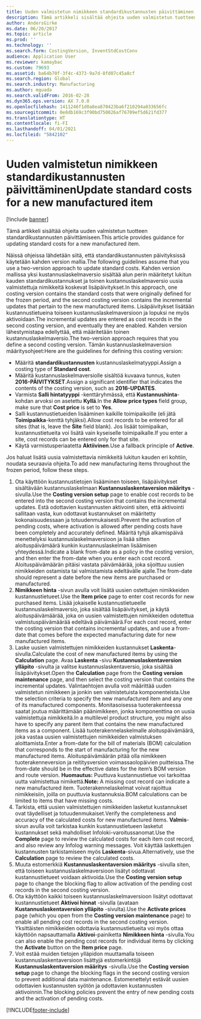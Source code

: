 ```yaml
---
title: Uuden valmistetun nimikkeen standardikustannusten päivittäminen
description: Tämä artikkeli sisältää ohjeita uuden valmistetun tuotteen standardikustannusten päivittämiseen.
author: AndersGirke
ms.date: 06/20/2017
ms.topic: article
ms.prod: ''
ms.technology: ''
ms.search.form: CostingVersion, InventStdCostConv
audience: Application User
ms.reviewer: kamaybac
ms.custom: 79693
ms.assetid: ba64b70f-3f4c-4373-9a7d-8fd07c45a8cf
ms.search.region: Global
ms.search.industry: Manufacturing
ms.author: mguada
ms.search.validFrom: 2016-02-28
ms.dyn365.ops.version: AX 7.0.0
ms.openlocfilehash: 1411246f1d0a8ea870423ba6f210294a033656fc
ms.sourcegitcommit: 0e8db169c3f90bd750826af76709ef5d621fd377
ms.translationtype: HT
ms.contentlocale: fi-FI
ms.lasthandoff: 04/01/2021
ms.locfileid: "5842102"
---
```

# <a name="update-standard-costs-for-a-new-manufactured-item"></a><span data-ttu-id="d3a07-103">Uuden valmistetun nimikkeen standardikustannusten päivittäminen</span><span class="sxs-lookup"><span data-stu-id="d3a07-103">Update standard costs for a new manufactured item</span></span>

[!include [banner](../includes/banner.md)]

<span data-ttu-id="d3a07-104">Tämä artikkeli sisältää ohjeita uuden valmistetun tuotteen standardikustannusten päivittämiseen.</span><span class="sxs-lookup"><span data-stu-id="d3a07-104">This article provides guidance for updating standard costs for a new manufactured item.</span></span> 

<span data-ttu-id="d3a07-105">Näissä ohjeissa lähdetään siitä, että standardikustannusten päivityksissä käytetään kahden version mallia.</span><span class="sxs-lookup"><span data-stu-id="d3a07-105">The following guidelines assume that you use a two-version approach to update standard costs.</span></span> <span data-ttu-id="d3a07-106">Kahden version mallissa yksi kustannuslaskelmaversio sisältää alun perin määritetyt lukitun kauden standardikustannukset ja toinen kustannuslaskelmaversio uusia valmistettuja nimikkeitä koskevat lisäpäivitykset.</span><span class="sxs-lookup"><span data-stu-id="d3a07-106">In this approach, one costing version contains the standard costs that were originally defined for the frozen period, and the second costing version contains the incremental updates that pertain to the new manufactured items.</span></span> <span data-ttu-id="d3a07-107">Lisäpäivitykset lisätään kustannustietueina toiseen kustannuslaskelmaversioon ja lopuksi ne myös aktivoidaan.</span><span class="sxs-lookup"><span data-stu-id="d3a07-107">The incremental updates are entered as cost records in the second costing version, and eventually they are enabled.</span></span> <span data-ttu-id="d3a07-108">Kahden version lähestymistapa edellyttää, että määritetään toinen kustannuslaskelmaversio.</span><span class="sxs-lookup"><span data-stu-id="d3a07-108">The two-version approach requires that you define a second costing version.</span></span> <span data-ttu-id="d3a07-109">Tämän kustannuslaskelmaversion määritysohjeet:</span><span class="sxs-lookup"><span data-stu-id="d3a07-109">Here are the guidelines for defining this costing version:</span></span>

-   <span data-ttu-id="d3a07-110">Määritä **standardikustannusten** kustannuslaskelmatyyppi.</span><span class="sxs-lookup"><span data-stu-id="d3a07-110">Assign a costing type of **Standard cost**.</span></span>
-   <span data-ttu-id="d3a07-111">Määritä kustannuslaskelmaversiolle sisältöä kuvaava tunnus, kuten **2016-PÄIVITYKSET**.</span><span class="sxs-lookup"><span data-stu-id="d3a07-111">Assign a significant identifier that indicates the contents of the costing version, such as **2016-UPDATES**.</span></span>
-   <span data-ttu-id="d3a07-112">Varmista **Salli hintatyyppi** -kenttäryhmässä, että **Kustannushinta**-kohdan arvoksi on asetettu **Kyllä**.</span><span class="sxs-lookup"><span data-stu-id="d3a07-112">In the **Allow price types** field group, make sure that **Cost price** is set to **Yes**.</span></span>
-   <span data-ttu-id="d3a07-113">Salli kustannustietueiden lisääminen kaikille toimipaikoille (eli jätä **Toimipaikka**-kenttä tyhjäksi).</span><span class="sxs-lookup"><span data-stu-id="d3a07-113">Allow cost records to be entered for all sites (that is, leave the **Site** field blank).</span></span> <span data-ttu-id="d3a07-114">Jos lisäät toimipaikan, kustannustietueita voi lisätä vain kyseiselle toimipaikalle.</span><span class="sxs-lookup"><span data-stu-id="d3a07-114">If you enter a site, cost records can be entered only for that site.</span></span>
-   <span data-ttu-id="d3a07-115">Käytä varmistusperiaatetta **Aktiivinen**.</span><span class="sxs-lookup"><span data-stu-id="d3a07-115">Use a fallback principle of **Active**.</span></span>

<span data-ttu-id="d3a07-116">Jos haluat lisätä uusia valmistettavia nimikkeitä lukitun kauden eri kohtiin, noudata seuraavia ohjeita.</span><span class="sxs-lookup"><span data-stu-id="d3a07-116">To add new manufacturing items throughout the frozen period, follow these steps.</span></span>

1.  <span data-ttu-id="d3a07-117">Ota käyttöön kustannustietojen lisääminen toiseen, lisäpäivitykset sisältävään kustannuslaskelmaan **Kustannuslaskentaversion määritys** -sivulla.</span><span class="sxs-lookup"><span data-stu-id="d3a07-117">Use the **Costing version setup** page to enable cost records to be entered into the second costing version that contains the incremental updates.</span></span> <span data-ttu-id="d3a07-118">Estä odottavien kustannusten aktivointi siten, että aktivointi sallitaan vasta, kun odottavat kustannukset on määritetty kokonaisuudessaan ja totuudenmukaisesti.</span><span class="sxs-lookup"><span data-stu-id="d3a07-118">Prevent the activation of pending costs, where activation is allowed after pending costs have been completely and accurately defined.</span></span> <span data-ttu-id="d3a07-119">Määritä tyhjä alkamispäivä menettelyksi kustannuslaskelmaversioon ja lisää sitten aloituspäivämäärä kunkin kustannuslaskelman lisäämisen yhteydessä.</span><span class="sxs-lookup"><span data-stu-id="d3a07-119">Indicate a blank from-date as a policy in the costing version, and then enter the from-date when you enter each cost record.</span></span> <span data-ttu-id="d3a07-120">Aloituspäivämäärän pitäisi vastata päivämäärää, joka sijoittuu uusien nimikkeiden ostamista tai valmistamista edeltävälle ajalle.</span><span class="sxs-lookup"><span data-stu-id="d3a07-120">The from-date should represent a date before the new items are purchased or manufactured.</span></span>
2.  <span data-ttu-id="d3a07-121">**Nimikkeen hinta** -sivun avulla voit lisätä uusien ostettujen nimikkeiden kustannustietueet.</span><span class="sxs-lookup"><span data-stu-id="d3a07-121">Use the **Item price** page to enter cost records for new purchased items.</span></span> <span data-ttu-id="d3a07-122">Lisää jokaiselle kustannustietueelle kustannuslaskelmaversio, joka sisältää lisäpäivitykset, ja käytä aloituspäivämäärää, joka on uusien valmistettujen nimikkeiden odotettua valmistuspäivämäärää edeltävä päivämäärä.</span><span class="sxs-lookup"><span data-stu-id="d3a07-122">For each cost record, enter the costing version that contains incremental updates, and use a from-date that comes before the expected manufacturing date for new manufactured items.</span></span>
3.  <span data-ttu-id="d3a07-123">Laske uusien valmistettujen nimikkeiden kustannukset **Laskenta**-sivulla.</span><span class="sxs-lookup"><span data-stu-id="d3a07-123">Calculate the cost of new manufactured items by using the **Calculation** page.</span></span> <span data-ttu-id="d3a07-124">Avaa **Laskenta** -sivu **Kustannuslaskentaversion ylläpito** -sivulta ja valitse kustannuslaskentaversio, joka sisältää lisäpäivitykset.</span><span class="sxs-lookup"><span data-stu-id="d3a07-124">Open the **Calculation** page from the **Costing version maintenance** page, and then select the costing version that contains the incremental updates.</span></span> <span data-ttu-id="d3a07-125">Valintaehtojen avulla voit määrittää uuden valmistetun nimikkeen ja jonkin sen valmistetuista komponenteista.</span><span class="sxs-lookup"><span data-stu-id="d3a07-125">Use the selection criteria to specify the new manufactured item and any one of its manufactured components.</span></span> <span data-ttu-id="d3a07-126">Monitasoisessa tuoterakenteessa saatat joutua määrittämään päänimikkeen, jonka komponenttina on uusia valmistettuja nimikkeitä.</span><span class="sxs-lookup"><span data-stu-id="d3a07-126">In a multilevel product structure, you might also have to specify any parent item that contains the new manufactured items as a component.</span></span> <span data-ttu-id="d3a07-127">Lisää tuoterakennelaskelmalle aloituspäivämäärä, joka vastaa uusien valmistettujen nimikkeiden valmistuksen aloittamista.</span><span class="sxs-lookup"><span data-stu-id="d3a07-127">Enter a from-date for the bill of materials (BOM) calculation that corresponds to the start of manufacturing for the new manufactured items.</span></span> <span data-ttu-id="d3a07-128">Aloituspäivämäärän pitää olla nimikkeen tuoterakenneversion ja reititysversion voimassaolopäivien puitteissa.</span><span class="sxs-lookup"><span data-stu-id="d3a07-128">The from-date should be in the effective dates for the item’s BOM version and route version.</span></span> <span data-ttu-id="d3a07-129">**Huomautus:** Puuttuva kustannustietue voi tarkoittaa uutta valmistettua nimikettä.</span><span class="sxs-lookup"><span data-stu-id="d3a07-129">**Note:** A missing cost record can indicate a new manufactured item.</span></span> <span data-ttu-id="d3a07-130">Tuoterakennelaskelmat voivat rajoittua nimikkeisiin, joilla on puuttuvia kustannuksia.</span><span class="sxs-lookup"><span data-stu-id="d3a07-130">BOM calculations can be limited to items that have missing costs.</span></span>
4.  <span data-ttu-id="d3a07-131">Tarkista, että uusien valmistettujen nimikkeiden lasketut kustannukset ovat täydelliset ja totuudenmukaiset.</span><span class="sxs-lookup"><span data-stu-id="d3a07-131">Verify the completeness and accuracy of the calculated costs for new manufactured items.</span></span> <span data-ttu-id="d3a07-132">**Valmis**-sivun avulla voit tarkistaa kunkin kustannustietueen lasketut kustannukset sekä mahdolliset Infoloki-varoitussanomat.</span><span class="sxs-lookup"><span data-stu-id="d3a07-132">Use the **Complete** page to review the calculated costs for each item cost record, and also review any Infolog warning messages.</span></span> <span data-ttu-id="d3a07-133">Voit käyttää laskettujen kustannusten tarkistamiseen myös **Laskenta**-sivua.</span><span class="sxs-lookup"><span data-stu-id="d3a07-133">Alternatively, use the **Calculation** page to review the calculated costs.</span></span>
5.  <span data-ttu-id="d3a07-134">Muuta estomerkkiä **Kustannuslaskentaversion määritys** -sivulla siten, että toiseen kustannuslaskelmaversioon lisätyt odottavat kustannustietueet voidaan aktivoida.</span><span class="sxs-lookup"><span data-stu-id="d3a07-134">Use the **Costing version setup** page to change the blocking flag to allow activation of the pending cost records in the second costing version.</span></span>
6.  <span data-ttu-id="d3a07-135">Ota käyttöön kaikki toiseen kustannuslaskelmaversioon lisätyt odottavat kustannustietueet **Aktivoi hinnat** -sivulla (avataan **Kustannuslaskentaversion ylläpito** -sivulta).</span><span class="sxs-lookup"><span data-stu-id="d3a07-135">Use the **Activate prices** page (which you open from the **Costing version maintenance** page) to enable all pending cost records in the second costing version.</span></span> <span data-ttu-id="d3a07-136">Yksittäisten nimikkeiden odottavia kustannustietueita voi myös ottaa käyttöön napsauttamalla **Aktivoi**-painiketta **Nimikkeen hinta** -sivulla.</span><span class="sxs-lookup"><span data-stu-id="d3a07-136">You can also enable the pending cost records for individual items by clicking the **Activate** button on the **Item price** page.</span></span>
7.  <span data-ttu-id="d3a07-137">Voit estää muiden tietojen ylläpidon muuttamalla toiseen kustannuslaskentaversioon lisättyjä estomerkintöjä **Kustannuslaskentaversion määritys** -sivulla.</span><span class="sxs-lookup"><span data-stu-id="d3a07-137">Use the **Costing version setup** page to change the blocking flags in the second costing version to prevent additional data maintenance.</span></span> <span data-ttu-id="d3a07-138">Estomenettelyt estävät uusien odottavien kustannusten syötön ja odottavien kustannusten aktivoinnin.</span><span class="sxs-lookup"><span data-stu-id="d3a07-138">The blocking policies prevent the entry of new pending costs and the activation of pending costs.</span></span>






[!INCLUDE[footer-include](../../includes/footer-banner.md)]